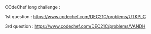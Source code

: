 COdeChef long challenge : 

1st question : https://www.codechef.com/DEC21C/problems/UTKPLC

3rd question : https://www.codechef.com/DEC21C/problems/VANDH 
